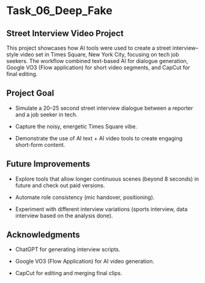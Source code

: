 # Task_06_Deep_Fake


## Street Interview Video Project
This project showcases how AI tools were used to create a street interview–style video set in Times Square, New York City, focusing on tech job seekers. The workflow combined text-based AI for dialogue generation, Google VO3 (Flow application) for short video segments, and CapCut for final editing.

## Project Goal

- Simulate a 20–25 second street interview dialogue between a reporter and a job seeker in tech.

- Capture the noisy, energetic Times Square vibe.

- Demonstrate the use of AI text + AI video tools to create engaging short-form content.

## Future Improvements

- Explore tools that allow longer continuous scenes (beyond 8 seconds) in future and check out paid versions. 

- Automate role consistency (mic handover, positioning).

- Experiment with different interview variations (sports interview, data interview based on the analysis done).

## Acknowledgments

- ChatGPT for generating interview scripts.

- Google VO3 (Flow Application) for AI video generation.

- CapCut for editing and merging final clips.
